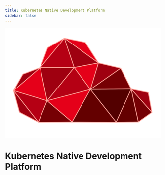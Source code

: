 ```yaml
---
title: Kubernetes Native Development Platform
sidebar: false
---
```

![Image](/images/paas_logo.svg)
# Kubernetes Native Development Platform
